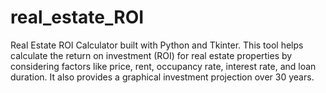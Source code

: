 # real_estate_ROI
Real Estate ROI Calculator built with Python and Tkinter. This tool helps calculate the return on investment (ROI) for real estate properties by considering factors like price, rent, occupancy rate, interest rate, and loan duration. It also provides a graphical investment projection over 30 years.
